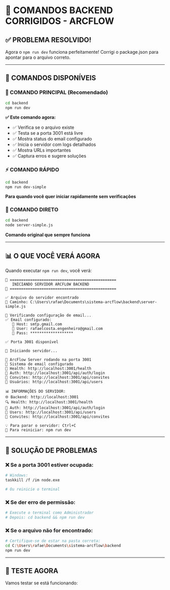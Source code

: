 # 🚀 COMANDOS BACKEND CORRIGIDOS - ARCFLOW

## ✅ **PROBLEMA RESOLVIDO!**

Agora o `npm run dev` funciona perfeitamente! Corrigi o package.json para apontar para o arquivo correto.

---

## 🎯 **COMANDOS DISPONÍVEIS**

### **🚀 COMANDO PRINCIPAL (Recomendado)**
```bash
cd backend
npm run dev
```
**✅ Este comando agora:**
- ✅ Verifica se o arquivo existe
- ✅ Testa se a porta 3001 está livre
- ✅ Mostra status do email configurado
- ✅ Inicia o servidor com logs detalhados
- ✅ Mostra URLs importantes
- ✅ Captura erros e sugere soluções

### **⚡ COMANDO RÁPIDO**
```bash
cd backend
npm run dev-simple
```
**Para quando você quer iniciar rapidamente sem verificações**

### **🔧 COMANDO DIRETO**
```bash
cd backend
node server-simple.js
```
**Comando original que sempre funciona**

---

## 📊 **O QUE VOCÊ VERÁ AGORA**

Quando executar `npm run dev`, você verá:

```
🚀 ===============================================
   INICIANDO SERVIDOR ARCFLOW BACKEND
🚀 ===============================================

✅ Arquivo do servidor encontrado
📁 Caminho: C:\Users\rafae\Documents\sistema-arcflow\backend\server-simple.js

📧 Verificando configuração de email...
✅ Email configurado:
   📧 Host: smtp.gmail.com
   👤 User: rafaelcosta.engenheiro@gmail.com
   🔑 Pass: *******************

✅ Porta 3001 disponível

🚀 Iniciando servidor...

🚀 ArcFlow Server rodando na porta 3001
📧 Sistema de email configurado
📍 Health: http://localhost:3001/health
🔐 Auth: http://localhost:3001/api/auth/login
👥 Convites: http://localhost:3001/api/convites
👤 Usuários: http://localhost:3001/api/users

📊 INFORMAÇÕES DO SERVIDOR:
🌐 Backend: http://localhost:3001
🔍 Health: http://localhost:3001/health
🔐 Auth: http://localhost:3001/api/auth/login
👥 Users: http://localhost:3001/api/users
📧 Convites: http://localhost:3001/api/convites

💡 Para parar o servidor: Ctrl+C
🔄 Para reiniciar: npm run dev
```

---

## 🔧 **SOLUÇÃO DE PROBLEMAS**

### **❌ Se a porta 3001 estiver ocupada:**
```bash
# Windows:
taskkill /f /im node.exe

# Ou reinicie o terminal
```

### **❌ Se der erro de permissão:**
```bash
# Execute o terminal como Administrador
# Depois: cd backend && npm run dev
```

### **❌ Se o arquivo não for encontrado:**
```bash
# Certifique-se de estar na pasta correta:
cd C:\Users\rafae\Documents\sistema-arcflow\backend
npm run dev
```

---

## 🧪 **TESTE AGORA**

Vamos testar se está funcionando: 